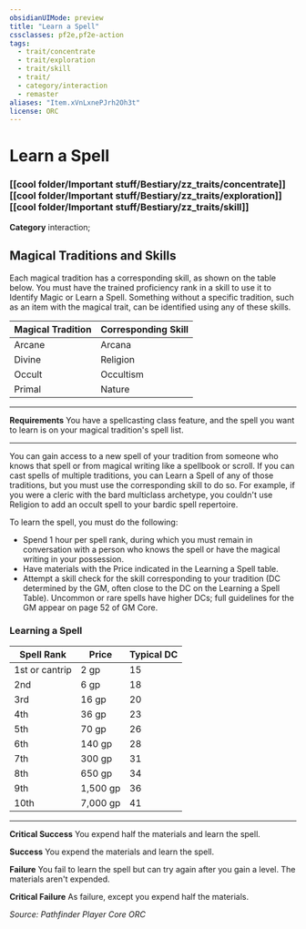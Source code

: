 ```yaml
---
obsidianUIMode: preview
title: "Learn a Spell"
cssclasses: pf2e,pf2e-action
tags:
  - trait/concentrate
  - trait/exploration
  - trait/skill
  - trait/
  - category/interaction
  - remaster
aliases: "Item.xVnLxnePJrh2Oh3t"
license: ORC
---
```

# Learn a Spell

### [[cool folder/Important stuff/Bestiary/zz_traits/concentrate]][[cool folder/Important stuff/Bestiary/zz_traits/exploration]][[cool folder/Important stuff/Bestiary/zz_traits/skill]]

**Category** interaction; 




## Magical Traditions and Skills

Each magical tradition has a corresponding skill, as shown on the table below. You must have the trained proficiency rank in a skill to use it to Identify Magic or Learn a Spell. Something without a specific tradition, such as an item with the magical trait, can be identified using any of these skills.

  

| Magical Tradition | Corresponding Skill |
| --- | --- |
| Arcane | Arcana |
| Divine | Religion |
| Occult | Occultism |
| Primal | Nature |

* * *

**Requirements** You have a spellcasting class feature, and the spell you want to learn is on your magical tradition's spell list.

* * *

You can gain access to a new spell of your tradition from someone who knows that spell or from magical writing like a spellbook or scroll. If you can cast spells of multiple traditions, you can Learn a Spell of any of those traditions, but you must use the corresponding skill to do so. For example, if you were a cleric with the bard multiclass archetype, you couldn't use Religion to add an occult spell to your bardic spell repertoire.

To learn the spell, you must do the following:

*   Spend 1 hour per spell rank, during which you must remain in conversation with a person who knows the spell or have the magical writing in your possession.
*   Have materials with the Price indicated in the Learning a Spell table.
*   Attempt a skill check for the skill corresponding to your tradition (DC determined by the GM, often close to the DC on the Learning a Spell Table). Uncommon or rare spells have higher DCs; full guidelines for the GM appear on page 52 of GM Core.

### Learning a Spell

  

| Spell Rank | Price | Typical DC |
| --- | --- | --- |
| 1st or cantrip | 2 gp | 15 |
| 2nd | 6 gp | 18 |
| 3rd | 16 gp | 20 |
| 4th | 36 gp | 23 |
| 5th | 70 gp | 26 |
| 6th | 140 gp | 28 |
| 7th | 300 gp | 31 |
| 8th | 650 gp | 34 |
| 9th | 1,500 gp | 36 |
| 10th | 7,000 gp | 41 |

* * *

**Critical Success** You expend half the materials and learn the spell.

**Success** You expend the materials and learn the spell.

**Failure** You fail to learn the spell but can try again after you gain a level. The materials aren't expended.

**Critical Failure** As failure, except you expend half the materials.

*Source: Pathfinder Player Core*
*ORC*